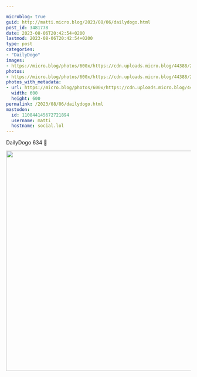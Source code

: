 ```yaml
---

microblog: true
guid: http://matti.micro.blog/2023/08/06/dailydogo.html
post_id: 3481778
date: 2023-08-06T20:42:54+0200
lastmod: 2023-08-06T20:42:54+0200
type: post
categories:
- "DailyDogo"
images:
- https://micro.blog/photos/600x/https://cdn.uploads.micro.blog/44388/2023/8193e1733153417e8a842b0dc6073480.jpg
photos:
- https://micro.blog/photos/600x/https://cdn.uploads.micro.blog/44388/2023/8193e1733153417e8a842b0dc6073480.jpg
photos_with_metadata:
- url: https://micro.blog/photos/600x/https://cdn.uploads.micro.blog/44388/2023/8193e1733153417e8a842b0dc6073480.jpg
  width: 600
  height: 600
permalink: /2023/08/06/dailydogo.html
mastodon:
  id: 110844145672721894
  username: matti
  hostname: social.lol
---
```

DailyDogo 634 🐶

<img src="/media/uploads/2023/8193e1733153417e8a842b0dc6073480.jpg" width="600" height="600" alt="" />
